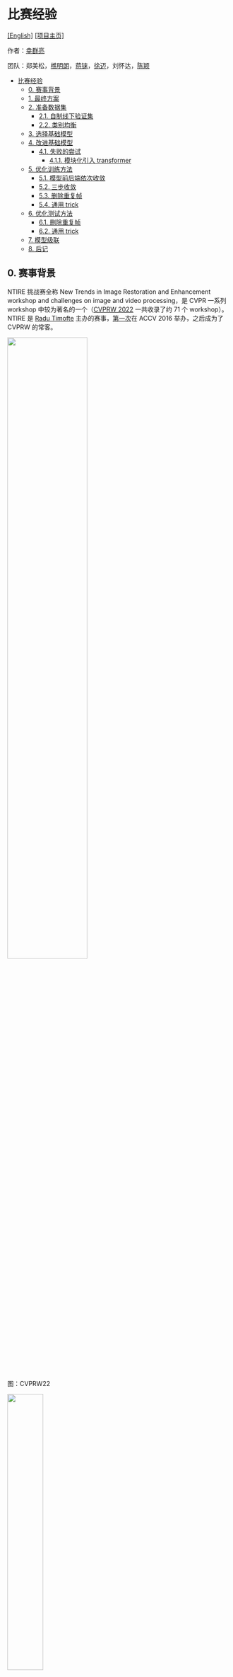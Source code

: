 # 比赛经验

[[English]](https://github.com/ryanxingql/winner-ntire22-vqe/blog_en.md) [[项目主页]](https://github.com/ryanxingql/winner-ntire22-vqe)

作者：[幸群亮](https://ryanxingql.github.io/)

团队：郑美松，[樵明朗](https://github.com/MinglangQiao)，[蒋铼](https://github.com/remega)，[徐迈](https://scholar.google.com/citations?user=JdhDuXAAAAAJ)，刘怀达，[陈颖](https://scholar.google.com/citations?user=NpTmcKEAAAAJ)

- [比赛经验](#比赛经验)
  - [0. 赛事背景](#0-赛事背景)
  - [1. 最终方案](#1-最终方案)
  - [2. 准备数据集](#2-准备数据集)
    - [2.1. 自制线下验证集](#21-自制线下验证集)
    - [2.2. 类别均衡](#22-类别均衡)
  - [3. 选择基础模型](#3-选择基础模型)
  - [4. 改进基础模型](#4-改进基础模型)
    - [4.1. 失败的尝试](#41-失败的尝试)
      - [4.1.1. 模块化引入 transformer](#411-模块化引入-transformer)
  - [5. 优化训练方法](#5-优化训练方法)
    - [5.1. 模型前后端依次收敛](#51-模型前后端依次收敛)
    - [5.2. 三步收敛](#52-三步收敛)
    - [5.3. 删除重复帧](#53-删除重复帧)
    - [5.4. 通用 trick](#54-通用-trick)
  - [6. 优化测试方法](#6-优化测试方法)
    - [6.1. 删除重复帧](#61-删除重复帧)
    - [6.2. 通用 trick](#62-通用-trick)
  - [7. 模型级联](#7-模型级联)
  - [8. 后记](#8-后记)

## 0. 赛事背景

NTIRE 挑战赛全称 New Trends in Image Restoration and Enhancement workshop and challenges on image and video processing，是 CVPR 一系列 workshop 中较为著名的一个（[CVPRW 2022](https://cvpr2022.thecvf.com/workshop-schedule) 一共收录了约 71 个 workshop）。NTIRE 是 [Radu Timofte](https://scholar.google.ch/citations?user=u3MwH5kAAAAJ&hl=en) 主办的赛事，[第一次](https://data.vision.ee.ethz.ch/cvl/ntire/)在 ACCV 2016 举办，之后成为了 CVPRW 的常客。

<img src="figs/cvprw.png" width="60%">

图：CVPRW22

<img src="figs/ntire16.jpg" width="40%">

图：NTIRE16

NTIRE 挑战赛细分了多个项目。多帧质量增强大项是 2021 年开始由[杨韧](https://scholar.google.ch/citations?user=3NgkOp0AAAAJ&hl=en)和 Radu 组织的，[最初](https://data.vision.ee.ethz.ch/cvl/ntire21/)包含 “PSNR 质量优化”和“主观质量优化”两个主题。[今年](https://data.vision.ee.ethz.ch/cvl/ntire22/)主办方删除了主观质量优化赛道，只保留了 PSNR 质量优化赛道，同时引入了超分辨率、质量优化耦合赛道。

<img src="figs/ntire21.png" width="50%">

图：NTIRE21 多帧质量增强大项

<img src="figs/ntire22.png" width="50%">

图：NTIRE22 多帧质量增强大项

近年来中国互联网大厂不断涌入该赛事并宣传自己的比赛成果，赛事参与队伍越来越多，夺冠难度越来越大。21 年参赛队伍中包括北大、清华、复旦、南大、南洋理工 S-Lab、腾讯、Bilibili、字节跳动、大疆、华为诺亚、京东方等。今年又涌入了阿里巴巴、中兴、小米等企业，还有中科院自动化所、北航、哈工大、电子科大、南京理工、SIAT 等高校和研究院，以及港中文 XPixel、腾讯 GY-Lab 等知名实验室。

<img src="figs/participants.png" width="30%">

图：NTIRE21 参赛队伍

[北航 MC2 Lab](http://www.buaamc2.net/) 常年关注、深耕压缩视频质量优化技术。此次和阿里巴巴支撑淘宝视频业务的[淘系技术部](https://tech.taobao.org/)合作，强强联手，共同参赛。

## 1. 最终方案

- 数据
  - 赛事官方数据集，包含 240 个由 4K 降采样得到的 qHD 视频。
  - 从 YouTube 上搜集的 870 个 4K 高码率视频。

- 框架：两级模型级联

- 基础模型
  - 第一级：BasicVSR++（NTIRE21 冠军算法）
  - 第二级：SwinIR

- 模型改进
  - 第一级模型中的二阶传播改为 PQF 传播。
  - 第一级模型的后端 5 个 residual block 增加至 55 个。

- 训练方法优化
  - 模型前后端依次收敛：每次加 10 个 residual block，分 6 次训练和收敛。
  - 三步训练：首先在完整数据库上用 Charbonnier loss 收敛模型，然后改为 MSE loss 收敛一次，最后在官方数据集上收敛。
  - 删除 LQ 中的重复帧。

- 测试方法优化
  - x8TTA
  - 模型 ensemble
  - 删除 LQ 中的重复帧，增强后 copy 补全。

## 2. 准备数据集

多帧质量增强大项有一个特点：不约束选手使用的训练集。在 NTIRE21 赛事中，基本所有队伍都搜集了额外数据，其中夺冠的 B 站还使用了自家的 4K 视频。

<img src="figs/extra_data.png" width="80%">

图：NTIRE21 各队伍基本都使用了额外数据

今年为了防止选手根据测试集找数据，测试集视频只在赛事最后 7 天放出，且选手需要在放出测试集前上交模型和代码。

我们认真研究了 NTIRE21 的数据文档，严格按照去年的数据集设计模式从 YouTube 搜集数据。关键点：

- 视频类别：按照 NTIRE21 设置的 10 个分类搜集各 100 条 4-30s 视频，包括动物、自然、时尚、特写、运动、风景、人、城市和交通工具。
- 拍摄质量：我们发现主办方偏好 PGC（Professionally Generated Content）视频，例如纪录片、液晶演示片等。我们要求 PGC 占比超过 80%。
- 拍摄条件：要求 20% 暗光，20% 快速运动（如直升机），30% 手持拍摄视频。
- 拍摄视角：要求 40% 平视，20% FOV（field of view，如鱼眼、大光圈）、20% 航拍、20% 仰视。
- 帧率：低帧率、高帧率视频各占一定比例。
- 高画质：要求高码率，尽量减少拍摄噪声和传输压缩造成的干扰；要求画质清晰（明亮通透，纹理清晰）。
- 低冗余：可以从一个视频里切至多 4 个片段。
- 无转场。

和外包不断沟通，肉眼核查每条视频，返回意见。要求搜集 1000 条，实际搜集 1600 条（含不合格）。这为 2.2 节的类别均衡埋下了伏笔。

额外数据的增益在 0.1-0.2 dB。

### 2.1. 自制线下验证集

赛事验证集没有提供 ground truth；我们需要在网站上提交我们增强的结果，得到一个分数。这样有两个问题：

1. 我们无法频繁提交：时间成本大，提交次数有限。
2. 我们无法知道模型在每一个视频、每一帧上的结果，而只能知道一个平均分。

因此，我们严格按照 10 个分类，选择了 10 个视频作为验证集。其中大部分都是去年测试集视频。

<img src="figs/validation_offline.png" width="80%">

图：使用自制验证集验证算法

自制验证集在比赛后期非常好用：

1. 方便快捷：官方验证集有 15 个视频，我们只有 10 个视频，测试时间更短；不需要提交，可以自己算 PSNR。
2. 准确：因为选择得当，因此我们的结果和官方验证集结果的趋势是完全一致的。我们可以放心大胆地根据自制验证集来迭代模型。
3. 详细：能知道模型在不同分类上的表现。

<img src="figs/psnr_categories.png" width="50%">

图：使用自制验证集查看不同分类表现

### 2.2. 类别均衡

前面提到，我们动用外包资源，搜集了 1600 条数据。原本我们计划一个分类搜集 100 条视频，但因为外包数据存在不合格数据（相似度太高，有噪声等），因此实际获取的视频数量更大。

一开始，我们将尽可能多的视频扔进了训练集。在比赛后期我发现，每个分类视频数量非常不均匀：例如城市分类只有 87 个视频，而时尚分类有 200+ 视频。而时尚分类大多是走 T 台的室内、暗光、黑色背景视频，质量较差。因此，我们以视频数量最少的城市分类为基准，每个类别随机选取了 87 个视频，一共选取了 870 个视频参与训练。经过这样非常简单的均衡化处理，模型表现提升 0.02 dB。

Btw 大家不要小瞧 0.02 dB。在三个赛道的最终测试集上，我们分别比腾讯 GY-Lab 高 0.009 dB、高 0.101 dB、低 0.012 dB。

<img src="figs/final_results.png" width="50%">

图：最终结果

## 3. 选择基础模型

打比赛有两条路：

1. 提出颠覆性的网络结构，例如 ResNet、MPRNet、EDVR、BasicVSR。
2. 基于基础模型进行升级和调参。

一个好的网络结构往往能主导数年的竞赛方案，例如去年至少有两支队伍使用了 BasicVSR，两支队伍使用了 EDVR，都取得了不错的成绩。我们选择了第二种方案。

无论选择哪一种方案，我们都会选择一个基础模型，在此基础上进行改进，来获得我们的比赛模型。另起炉灶非常浪费时间。就好比，我们要参加 NTIRE23 的比赛，我们一定会把 NTIRE22 的算法和预训练模型拿来接着用，而不是从基础代码开始写。

在选择基础模型时，我们遇到了一个问题：要不要随大流，选择一个基于 transformer 的网络结构。我们比较担心今年的对手会采取类似的策略，在算法学习能力上和我们拉开差距。

经过大量调研，我们分析了 transformer 的可行性和可靠性：

- 显存不足：Video transformer 中的代表 VRT 使用了 8 卡 80 GB A100。而我们的计算资源为 1 台 8 卡 32GB V100 服务器和若干台 4 卡 32GB V100 服务器。
- 耗时太长：VRT 一个模型要训练 5-7 天左右；而 A100 的速度是 V100 的 3 倍，因此我们训练一个相同的模型需要至少半个月。
- 资源有限下性能堪忧：根据 VRT 的报告，在 7 帧短视频（如 Vimeo 数据集）上，VRT 性能超过 BasicVSR++；但对于长视频（如 REDS 每个视频 100帧），由于显存受限，VRT 无法一次性输入超过 16 帧的视频，性能上无法超过 BasicVSR++（能一次性输入 30 帧以上）。

<img src="figs/vrt.png" width="80%">

图：VRT 实验报告

因此，我们决定基础模型仍然采用基于 RNN（实际上是 CNN）的 BasicVSR++。当然选择 BasicVSR++ 还有以下原因：

- 性能出色（在 NTIRE21 中仅借助 REDS 获得第二名）。
- 复杂度较高（单卡单个最小 256x256 patch 显存约 22 GB）；其他小模型算法没有经过比赛验证，我们不敢拿来用。
- 开源质量好（训练代码未开源，但测试代码集成到了 mmediting），代码逻辑清晰。
- 预训练模型可以直接拿来 fine-tune，非常省时间。要知道从头训练一个 BasicVSR++ 模型也需要一周时间。

尽管如此，我们也没有完全放弃 transformer，而是决定在后续模块化尝试 transformer 结构。参见 4.1.1 节。

关于第二级基础模型，参见第 7 节。

## 4. 改进基础模型

为了更好地改进基础模型，我们必须要对基础模型的提出者进行深入的研究。因为在他们常年的探索过程中，一定会有心得体会和关键成果。

以 BasicVSR 提出者 Kelvin 为例。

- Kelvin 在 2021 年 AAAI 一篇[文章](https://arxiv.org/abs/2009.07265)中研究了 EDVR 的性能瓶颈。在这篇文章中，Kelvin 告诉大家，虽然在特征域上进行时序对齐的 DCN 要比传统的、在像素域上进行对齐的光流方法更强大，但他们的学习目标和效果几乎是一样的。那么，既然端到端学习时 DCN offset 如此不稳定、难学，我们就单独给 DCN offset 加一个损失函数，要求它和光流输出保持一致。通过额外的监督，就稳定了 DCN offset 的学习。

<img src="figs/unstable_dcn.png" width="35%">

图：EDVR 中 DCN 溢出通常发生在 300K iterations，此时模型 loss 也不降反升

<img src="figs/similarity_flow_dcn_offset.png" width="50%">

图：Flow 和 DCN offset 的形态几乎一模一样，这为后面 DCN offset 的稳定性改进埋下了伏笔

- Kelvin 在 BasicVSR++ 中进一步改善了这个策略，即将光流输出作为 base，额外学习一个 residual，然后把 base 和 residual 加起来作为 DCN 的 offset。

<img src="figs/flow_based_dcn_offset.png" width="50%">

图：BasicVSR++ 中的 flow-based DCN offset

从以上研究历程中我们得到两点关键：

- 对齐在视频增强任务中起到了非常重要的作用。
- 我们不能再沿用 EDVR 或 STDF 的 DCNv2，而是使用更为先进的、基于 flow 的 DCN 方法。

再以我们实验室工作为例。

- 在 19 年 ICME 一篇[文章](https://arxiv.org/abs/1903.04596)中，杨韧研究了 LSTM 中不同帧的参与度，结果 PQF 确实起到了非常重要的作用。

<img src="figs/pqf_contribution.png" width="50%">

图：PQF 在 LSTM 质量增强任务上起到了非常重要的作用

- 在本人 19 年 [MFQEv2](https://arxiv.org/abs/1902.09707) 溶解试验中，我尝试过将相邻帧输入滑窗网络，结果增强性能剧烈下降，远不如输入 PQF 的网络。

<img src="figs/without_pqf.png" width="50%">

图：PQF 在滑窗网络质量增强任务上同样非常重要

因此，PQF 一定会在压缩视频质量增强任务中起到关键作用，必须用。

再回到我们的基础模型。虽然 BasicVSR++ 采用了双向传播结构，理论上每一帧增强时都能获得来自双向 PQF 的信息；但我认为这样做还不够，我们应该让模型能直接从 PQF 中获取有用的信息。因此，我提出用 PQF 替换 BasicVSR++ 中的二阶相邻帧。模型表现提升 0.05 dB。

<img src="figs/second_order_propagation_basicvsrpp.png" width="60%">

图：BasicVSR++ 中的两阶传播

<img src="figs/pqf_propagation.png" width="60%">

图：PQF 传播

此外，我们将重建部分原本 5 个 residual block 增加至 55 个。关于训练方法，参见 5.1 节。

### 4.1. 失败的尝试

除此之外我们还尝试过大量的网络结构优化，大多都失败了。例如，我们仿照 [IconVSR](https://arxiv.org/abs/2012.02181)，在 PQF 上额外建立了 refill 支路；此外，我们仿照 [RealBasicVSR](https://arxiv.org/abs/2111.12704)，对输入图像进行 pre-cleaning；我们把这些设计应用到了 BasicVSR++ 这种大模型上，没有产生任何效果。

<img src="figs/refill_key_frame.png" width="50%">

图：对关键帧的特征加强提取（refill）

<img src="figs/precleaning.png" width="50%">

图：对输入图像预去噪再提取特征

我个人认为，有很多论文中有效的方法，很有可能只是因为计算量上去了。当我们在复杂度足够大的网络上实践时，往往就丢掉了魔力。这也是为什么我在选择基础模型的时候强调，一定要选择复杂度足够高且证明有效的网络结构。

此外，我们注意到 BasicVSR++ 网络结构呈现梨形结构：两头简单，中间复杂。我们尝试过减少时序部分的块数，增加两头、尤其是重建部分的块数，但效果都变差了。

<img src="figs/shallower_propagation.png" width="35%">

图：改善梨形分布

但实验也没白做，至少有两点启发：

1. 特征提取不能太复杂，否则特征太干净，丢掉了细节。这一点和 Kelvin 最新的 [RealBasicVSR](https://arxiv.org/abs/2111.12704) 结论一致。
2. 时序传播非常重要，少一点块都会导致较大的性能损失。

另外，我们还尝试了 ConvNeXt 等在高层视觉领域被广泛认可的网络新结构，但在底层视觉领域效果不佳。此外，我们发现，RDN 等复杂结构的效果往往不如 residual block。因此我们保留了原始 residual block 堆叠设计。

<img src="figs/convnext.png" width="80%">

图：在高层视觉任务上超越 Swin 和 ResNet 的 ConvNeXt

#### 4.1.1. 模块化引入 transformer

仿照 SwinIR，我将相当比例的 residual block 替换为 Swin block。尝试了各种办法，例如从后往前换，从前往后换，等等等等。但都没有突出效果，反而显存紧张了许多，计算时间也因为自注意力计算变长了。

<img src="figs/transformer_block.png" width="80%">

图：尝试过的各种方案

在这些方案中，用 Swin block 替换前端模块效果最差，替换后端模块效果最好。我们怀疑替换前端模块导致无法加载预训练参数，在训练初期有非常大的误差传播；相反，替换后端模块的影响就小得多。

我们猜测，transformer 要用得好，必须得在大规模数据库上预训练过（根据其他论文）。直接 copy 一个 Swin block 过来从头训练，很难达到 CNN 的效果。关于 transformer 的成功应用，我们在讲第二级模型时再说。

我尝试将其中最好的版本（代号为 swinv2p4-5k）和没有 transformer 改进的模型（代号为 v4p6-35k）进行模型 ensemble，即把二者的结果取平均。结果比二者 PSNR 都高。这也算一个成功的尝试。但前提是二者 PSNR 不能差距太大。

<img src="figs/ensemble.png" width="30%">

图：两个模型 ensemble 产生了比两个模型都好的结果

## 5. 优化训练方法

### 5.1. 模型前后端依次收敛

直接训练一个大模型是非常困难的。我们最终模型有多达 7000 万参数，规模非常庞大。且网络中每一个模块前后依赖，如果训练初期前端模块没有收敛，那么后端模块的输入就是有问题的，自然无法收敛。因此，直接端到端训练是很难得到好模型的。事实上，模型前后端依次收敛也是 Kaggle 比赛中的常用、甚至必用的方法，其目的就是让大模型的每一个模块前后依次收敛。

我们每一次增加 10 个 residual block，从 5 加到 55（此时 32GB V100 显存打满），一共 6 次训练和收敛。这样一套下来，训练成本非常高，但增益也很明显，和直接端到端训练大模型相比，提升约 0.1 dB。

<img src="figs/progressive_training.png" width="80%">

图：在重建模块每次增加 10 个 residual block，不固定参数；每次都要加载上一次训练好的参数

### 5.2. 三步收敛

我们都知道，MSE 和 PSNR 只差一个对数关系。因此，优化 MSE 本质上等价于优化 PSNR。但奇怪的是，NTIRE21 中近半队伍都使用 Charbonnier 损失函数。

我们首先做了实验，发现 Charbonnier 损失函数下模型收敛速度比 MSE 模型快很多，甚至 PSNR 也更高。大量文章佐证了这个观点，我在这里截取一篇[文章](https://www.mdpi.com/2079-9292/10/11/1234/pdf)中的图：

<img src="figs/different_losses.png" width="50%">

图：Charbonnier loss 在 SISR 任务上的 PSNR 表现比 L2 还好

但我们不信邪。我们先使用 Charbonnier loss，等模型收敛后，再使用 L2 loss，模型表现进一步提升 0.02 dB。

最后，我们考虑到自制数据集可能和官方数据集的制作流程有一定偏差，且官方数据集更能反映主办方对数据的偏好，因此我们将收敛的模型在官方数据集上用 L2 loss 做最后的 fine-tune，模型表现进一步提升 0.02 dB。

### 5.3. 删除重复帧

我们在制作数据集时意外发现，无论是官方数据集还是我们的额外数据集，大约有 30% 的视频存在重复帧。

这些视频的 GT 中并没有重复帧，但因为相邻两帧变化较小（相邻 PSNR 在 50-70 dB），在压缩以后就变得完全相同。

<img src="figs/repeated_frame.png" width="60%">

图：重复帧现象

前面我们提到，时序信息在质量增强任务中发挥了至关重要的作用。BasicVSR 表明，输入帧数下降，性能也随之下降；而 VRT 之所以没有超过 BasicVSR++，一个很重要的原因正是显存有限、只能处理 16 帧视频，而 Basic 能处理 30 帧。

<img src="figs/frame_number.png" width="50%">

图：BasicVSR 实验中，一个视频中切片越多，每个片段帧数越小，PSNR 就越差

在我们看来，LQ 视频中这些重复帧对网络而言就是冗余。如果我们删除重复帧，那么有效帧数就提高了，网络性能也能随之提高？

我们先只在测试阶段删除了重复帧，在增强后通过直接 copy 的方式恢复重复帧，效果几乎没变，稍微差一点点。

我们随后尝试在训练时删除重复帧，结果模型学习效果越来越出色，增益 0.05-0.1 dB 左右。

<img src="figs/repeated_frame_enh.png" width="70%">

图：处理重复帧方案

4/17/22：我们测试了其他数据集，发现模型表现不稳定，有时会差 0.2 dB。这个方法和数据关系很大，谨慎使用。

### 5.4. 通用 trick

加载预训练模型。Kaggle 大神 Pavel Ostyakov 的经历：在一个 NLP 比赛中，因为数据结构比较像图像，就加载了 ImageNet 预训练模型，结果效果非常好。

Warmup。有两点好处：

1. 在训练初期，loss 很大，较小的学习率可以缓解过大的梯度，防止大模型溢出。BasicVSR++ 模型就遇到了这个情况，当学习率为 1e-4 时，训练没多久就会 NaN。
2. 学习率是主观设置的，你不知道学习率应该设置多大。通过观察 warmup 期间 loss 的下降幅度，你能大概判断出学习率多大比较合适，有利于 loss 快速下降。

<img src="figs/lr.png" width="80%">

图：典型的学习率变化曲线

Scheduler。就算是我们用了 Adam、AdamW 等一些带自适应和衰减的优化器，我们也要用学习率 scheduler。训练末期学习率如果保持在较高水平，模型很难收敛。

还有其他一些 trick 我们没有尝试，原则都是让模型从简到难学习，像课程学习一样：

- 逐步 augmentation：训练初期不要开随机翻转、旋转（data augmentation），随着训练进行，逐步打开。
- 从小分辨率开始：对分类任务很有帮助。

注意上述步骤最好不要一起做，因为会有叠加效应。应该分阶段分别做。

## 6. 优化测试方法

### 6.1. 删除重复帧

如果模型训练时没有删除重复帧，那么测试时删除重复帧几乎没有增益，反而稍微变差了一点。

如果模型训练时也删除了重复帧，那么测试时删除重复帧会带来 0.05 dB 左右的增益。测试视频中大概有 3-5 个视频存在重复帧。

### 6.2. 通用 trick

模型 ensemble：前面提到了。最简单、最安全的办法是两个模型的结果直接取平均，要求两个模型的性能接近。

x8tta：翻转、旋转输入图像，分别输入模型，将得到的结果恢复原始形态，再取平均。因为是测试阶段执行的 data augmentation，不需要训练，因此称为 test time augmentation（tta）；4 种旋转（0、90、180、270 度）和 3 种翻转（不翻转，y 对称翻，x 对称翻）理论上有 12 种组合，但去除重复组合后只剩 8 种，因此称为 x8tta。模型表现直接提升 0.1-0.2 dB。

<img src="figs/x8tta.png" width="50%">

图：x8tta，引自 Radu 的[一篇文章](https://arxiv.org/abs/1511.02228)

## 7. 模型级联

<img src="figs/diagram.png" width="60%">

图：两级模型级联

级联是一定要做的。有大量的文章指出，与其训练一个超级大模型，不如训练多个小模型，要么级联，要么做 ensemble。

我们尝试过级联两个 BasicVSR++ 模型，结果发现第二级模型会迅速收敛，但表现类似一个 auto-encoder（AE）：即输出基本等于输入，PSNR 表现和第一级模型差异小于 0.001 dB。我们怀疑第二级模型不宜采用一个和第一级相同结构的模型。具体原因没有深究。

在后续的实验中，我们尝试了 [MPRNet](https://arxiv.org/abs/2102.02808) 和 SwinIR，效果都很不错，起码不再是一个 AE 了。

选择 MPRNet 有两个理由：

1. MPRNet 是众多竞赛模型的基础模型，广泛用于去模糊等底层视觉任务。
2. MPRNet 有多输入；我们希望在第二级模型引入原始输入，重新引入第一级 L1 训练丢掉的纹理细节。

<img src="figs/mprnet.png" width="50%">

图：MPRNet 的多输入结构

后面我们尝试了 SwinIR，效果更好，因此转向了 SwinIR。我们使用了 SwinIR 的 color denoise 预训练模型，从而能在半天内训练一个模型。这再次证明了 transformer 结构预训练的重要性。

## 8. 后记

我们做到了以下很重要的几点：

- 规划和合作。打比赛是一个系统工程，每一步都需要计划、分工、协作、探讨。越到后期越觉得，我们团队少一个人都不行，每个人的付出都特别关键。
- 取胜的信念。拿一个好的名次并不难，要有信心，特别是在比赛末期大伙刷榜的时候。
- 充分的实验。全组在探索阶段做了超过 200 组实验，有很多改进点是从实验中摸索出来的。拍脑门想出来的方案大多不 work。
